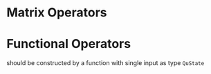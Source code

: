 # Matrix Operators


# Functional Operators

should be constructed by a function with single input as type `QuState`
